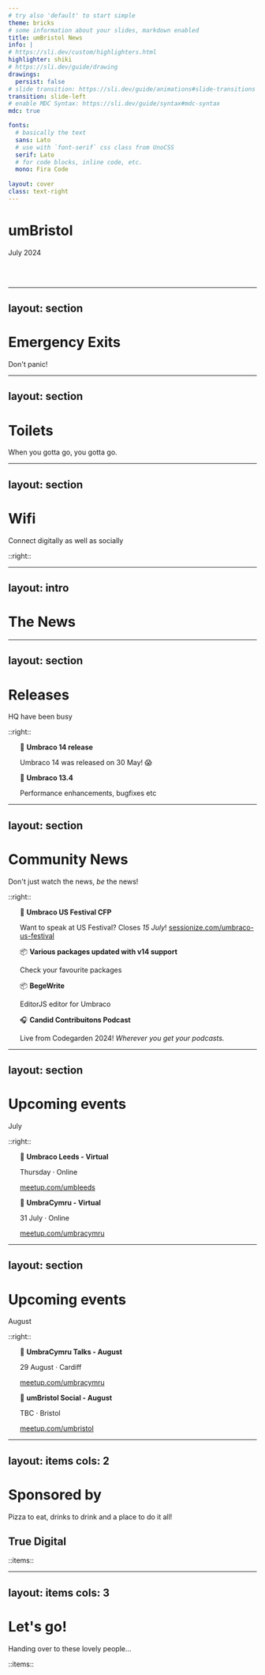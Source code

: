 ```yaml
---
# try also 'default' to start simple
theme: bricks
# some information about your slides, markdown enabled
title: umBristol News
info: |
# https://sli.dev/custom/highlighters.html
highlighter: shiki
# https://sli.dev/guide/drawing
drawings:
  persist: false
# slide transition: https://sli.dev/guide/animations#slide-transitions
transition: slide-left
# enable MDC Syntax: https://sli.dev/guide/syntax#mdc-syntax
mdc: true

fonts:
  # basically the text
  sans: Lato
  # use with `font-serif` css class from UnoCSS
  serif: Lato
  # for code blocks, inline code, etc.
  mono: Fira Code
  
layout: cover
class: text-right
---
```


<style>
  img.logo {
    max-width: 250px;
    margin: auto;
  }

  ul {
    list-style: none!important;
  }

</style>

# umBristol

July 2024

<br />
<br />

<!-- Set wifi credentials in /components/wifi.vue -->
<wifi size="100" />

---
layout: section
---

# Emergency Exits

Don't panic!

---
layout: section
---

# Toilets

When you gotta go, you gotta go.

---
layout: section
---

# Wifi

Connect digitally as well as socially

<wifi mode="text" />

::right::

<wifi mode="qr" />


---
layout: intro
---

# The News

---
layout: section
---

# Releases

HQ have been busy

::right::

<!-- https://our.umbraco.com/download/releases -->

<v-clicks>

- 🚀 **Umbraco 14 release**
  
  Umbraco 14 was released on 30 May! 😱
- 🚀 **Umbraco 13.4**
  
  Performance enhancements, bugfixes etc
  

</v-clicks>

---
layout: section
---

# Community News

Don't just watch the news, *be* the news!

::right::

<v-clicks>

- 🎪 **Umbraco US Festival CFP**
  
  Want to speak at US Festival? Closes *15 July*!
  [sessionize.com/umbraco-us-festival](https://sessionize.com/umbraco-us-festival/)
- 📦 **Various packages updated with v14 support**

  Check your favourite packages
- 📦 **BegeWrite**

  EditorJS editor for Umbraco
- 🎧 **Candid Contribuitons Podcast**

  Live from Codegarden 2024! *Wherever you get your podcasts.*
</v-clicks>

---
layout: section
---

# Upcoming events
July

::right::

<v-clicks>

- 🦉 **Umbraco Leeds - Virtual**
  
  Thursday &middot; Online

  [meetup.com/umbleeds](https://www.meetup.com/umbleeds/events/301981551)

- 🐲 **UmbraCymru - Virtual**
  
  31 July &middot; Online
  
  [meetup.com/umbracymru](https://www.meetup.com/umbracymru/events/298562637)

</v-clicks>

---
layout: section
---

# Upcoming events
August

::right::

<v-clicks>

- 🐲 **UmbraCymru Talks - August**
  
  29 August &middot; Cardiff

  [meetup.com/umbracymru](https://www.meetup.com/umbracymru/events/298562625)
- 🦄 **umBristol Social - August**
  
  TBC &middot; Bristol

  [meetup.com/umbristol](https://www.meetup.com/umbristol/)

</v-clicks>

---
layout: items
cols: 2
---

# Sponsored by
Pizza to eat, drinks to drink and a place to do it all!

<!-- <img src="/images/true/logo.png" alt="True Logo" class="logo" /> -->

## True Digital

::items::

<person img="/images/true/rich.png" name="Rich McCloskey" />
<person img="/images/true/matt.jpg" name="Matt Sutherland" />

---
layout: items
cols: 3
---

# Let's go!
Handing over to these lovely people&hellip;

::items::

<person img="/images/true/sean.jpg" name="Sean Thorne" caption="Codegarden recap" />
<person img="/images/true/george.jpg" name="Georgina Bidder" caption="The Bittersweet Reality of Diabetes Tech" />
<person img="/images/true/matt.jpg" name="Matt Sutherland" caption="Fighting ghosts and monsters" />